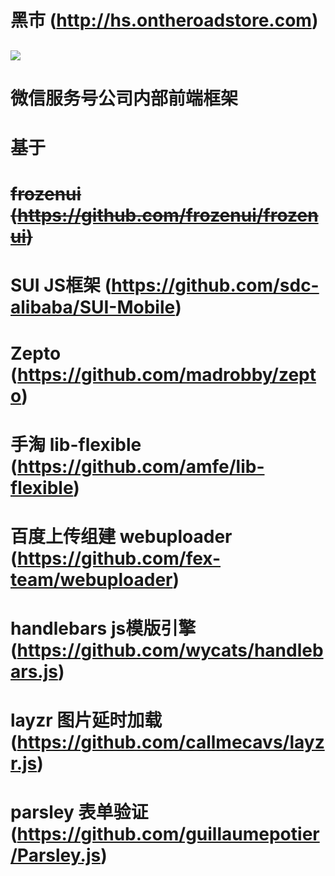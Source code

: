 # 黑市 (http://hs.ontheroadstore.com)
![](http://ww3.sinaimg.cn/large/74311666jw1f1kgkfjg3mj208c08ct9a.jpg)
---
微信服务号公司内部前端框架
=============
基于
=============
~~frozenui (https://github.com/frozenui/frozenui)~~
=============
SUI JS框架 (https://github.com/sdc-alibaba/SUI-Mobile)
=============
Zepto (https://github.com/madrobby/zepto)
=============
手淘 lib-flexible (https://github.com/amfe/lib-flexible)
=============
百度上传组建 webuploader (https://github.com/fex-team/webuploader)
=============
handlebars js模版引擎 (https://github.com/wycats/handlebars.js)
=============
layzr 图片延时加载 (https://github.com/callmecavs/layzr.js)
=============
parsley 表单验证 (https://github.com/guillaumepotier/Parsley.js)
=============

